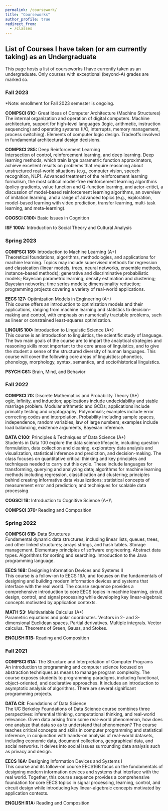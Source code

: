```yaml
---
permalink: /coursework/
title: "Courseworks"
author_profile: true
redirect_from: 
  - /classes
---
```


## List of Courses I have taken (or am currently taking) as an Undergraduate
This page hosts a list of courseworks I have currently taken as an undergraduate.
Only courses with exceptional (beyond-A) grades are marked so.

### Fall 2023
*Note: enrollment for Fall 2023 semester is ongoing.

**COMPSCI 61C:** Great Ideas of Computer Architecture (Machine Structures)\
The internal organization and operation of digital computers.
Machine architecture, support for high-level languages (logic, arithmetic, instruction sequencing) and operating systems (I/O, interrupts, memory management, process switching).
Elements of computer logic design.
Tradeoffs involved in fundamental architectural design decisions.

**COMPSCI 285:** Deep Reinforcement Learning\
 Intersection of control, reinforcement learning, and deep learning. Deep learning methods, which train large parametric function approximators, achieve excellent results on problems that require reasoning about unstructured real-world situations (e.g., computer vision, speech recognition, NLP). Advanced treatment of the reinforcement learning formalism, the most critical model-free reinforcement learning algorithms (policy gradients, value function and Q-function learning, and actor-critic), a discussion of model-based reinforcement learning algorithms, an overview of imitation learning, and a range of advanced topics (e.g., exploration, model-based learning with video prediction, transfer learning, multi-task learning, and meta-learning).

**COGSCI C100:** Basic Issues in Cognition

**ISF 100A:** Introduction to Social Theory and Cultural Analysis

### Spring 2023
**COMPSCI 189:** Introduction to Machine Learning (A+)\
Theoretical foundations, algorithms, methodologies, and applications for machine learning.
Topics may include supervised methods for regression and classication (linear models, trees, neural networks, ensemble methods, instance-based methods); generative and discriminative probabilistic models; Bayesian parametric learning; density estimation and clustering; Bayesian networks; time series models; dimensionality reduction; programming projects covering a variety of real-world applications.

**EECS 127:** Optimization Models in Engineering (A+)\
This course offers an introduction to optimization models and their applications, ranging from machine learning and statistics to decision-making and control, with emphasis on numerically tractable problems, such as linear or constrained least-squares optimization.

**LINGUIS 100:** Introduction to Linguistic Science (A+)\
This course is an introduction to linguistics, the scientific study of
language. The two main goals of the course are to impart the analytical strategies and reasoning
skills most important to the core areas of linguistics, and to give the student a sense of the structured
diversity of human languages. This course will cover the following core areas of linguistics: phonetics,
phonology, morphology, syntax, semantics, and socio/historical linguistics.

**PSYCH C61:** Brain, Mind, and Behavior

### Fall 2022
**COMPSCI 70:** Discrete Mathematics and Probability Theory (A+)\
ogic, infinity, and induction; applications include undecidability and stable marriage problem.
Modular arithmetic and GCDs; applications include primality testing and cryptography.
Polynomials; examples include error correcting codes and interpolation.
Probability including sample spaces, independence, random variables, law of large numbers; examples include load balancing, existence arguments, Bayesian inference.

**DATA C100:** Principles & Techniques of Data Science (A+)\
Students in Data 100 explore the data science lifecycle, including question formulation, data collection and cleaning, exploratory data analysis and visualization, statistical inference and prediction, and decision-making.
The class focuses on quantitative critical thinking and key principles and techniques needed to carry out this cycle. These include languages for transforming, querying and analyzing data; algorithms for machine learning methods including regression, classification and clustering; principles behind creating informative data visualizations; statistical concepts of measurement error and prediction; and techniques for scalable data processing.

**COGSCI 1B:** Introduction to Cognitive Science (A+)\

**COMPSCI 370:** Reading and Composition

### Spring 2022
**COMPSCI 61B:** Data Structures\
 Fundamental dynamic data structures, including linear lists, queues, trees, and other linked structures; arrays strings, and hash tables.
Storage management.
Elementary principles of software engineering. Abstract data types.
Algorithms for sorting and searching. Introduction to the Java programming language.

**EECS 16B:** Designing Information Devices and Systems II\
This course is a follow-on to EECS 16A, and focuses on the fundamentals of designing and building modern information devices and systems that interface with the real world.
The course sequence provides a comprehensive introduction to core EECS topics in machine learning, circuit design, control, and signal processing while developing key linear-algebraic concepts motivated by application contexts.

**MATH 53:** Multivariable Calculus (A+)\
Parametric equations and polar coordinates. Vectors in 2- and 3-dimensional Euclidean spaces. Partial derivatives. Multiple integrals. Vector calculus. Theorems of Green, Gauss, and Stokes.

**ENGLISH R1B:** Reading and Composition

### Fall 2021
**COMPSCI 61A:** The Structure and Interpretation of Computer Programs\
An introduction to programming and computer science focused on abstraction techniques as means to manage program complexity.
The course exposes students to programming paradigms, including functional, object-oriented, and declarative approaches. It includes an introduction to asymptotic analysis of algorithms. There are several significant programming projects.

**DATA C8:** Foundations of Data Science\
The UC Berkeley Foundations of Data Science course combines three perspectives: inferential thinking, computational thinking, and real-world relevance.
Given data arising from some real-world phenomenon, how does one analyze that data so as to understand that phenomenon?
The course teaches critical concepts and skills in computer programming and statistical inference, in conjunction with hands-on analysis of real-world datasets, including economic data, document collections, geographical data, and social networks.
It delves into social issues surrounding data analysis such as privacy and design.

**EECS 16A:** Designing Information Devices and Systems I\
This course and its follow-on course EECS16B focus on the fundamentals of designing modern information devices and systems that interface with the real world.
Together, this course sequence provides a comprehensive foundation for core EECS topics in signal processing, learning, control, and circuit design while introducing key linear-algebraic concepts motivated by application contexts.

**ENGLISH R1A:** Reading and Composition
